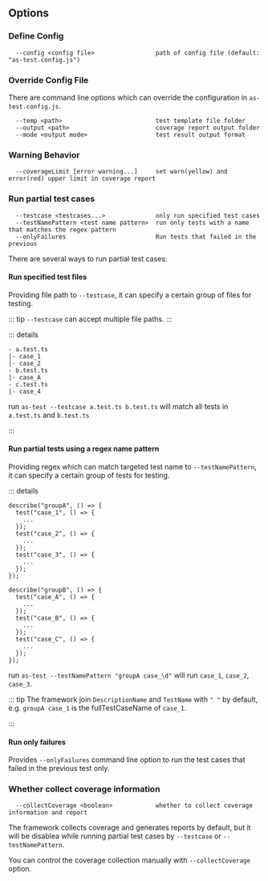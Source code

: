 ## Options

### Define Config

```
  --config <config file>                 path of config file (default: "as-test.config.js")
```

### Override Config File

There are command line options which can override the configuration in `as-test.config.js`.

```
  --temp <path>                          test template file folder
  --output <path>                        coverage report output folder
  --mode <output mode>                   test result output format
```

### Warning Behavior

```
  --coverageLimit [error warning...]     set warn(yellow) and error(red) upper limit in coverage report
```

### Run partial test cases

```
  --testcase <testcases...>              only run specified test cases
  --testNamePattern <test name pattern>  run only tests with a name that matches the regex pattern
  --onlyFailures                         Run tests that failed in the previous
```

There are several ways to run partial test cases:

#### Run specified test files

Providing file path to `--testcase`, it can specify a certain group of files for testing.

::: tip
`--testcase` can accept multiple file paths.
:::

::: details

```
- a.test.ts
|- case_1
|- case_2
- b.test.ts
|- case_A
- c.test.ts
|- case_4
```

run `as-test --testcase a.test.ts b.test.ts` will match all tests in `a.test.ts` and `b.test.ts`

:::

#### Run partial tests using a regex name pattern

Providing regex which can match targeted test name to `--testNamePattern`, it can specify a certain group of tests for testing.

::: details

```
describe("groupA", () => {
  test("case_1", () => {
    ...
  });
  test("case_2", () => {
    ...
  });
  test("case_3", () => {
    ...
  });
});

describe("groupB", () => {
  test("case_A", () => {
    ...
  });
  test("case_B", () => {
    ...
  });
  test("case_C", () => {
    ...
  });
});
```

run `as-test --testNamePattern "groupA case_\d"` will run `case_1`, `case_2`, `case_3`.

::: tip
The framework join `DescriptionName` and `TestName` with `" "` by default, e.g. `groupA case_1` is the fullTestCaseName of `case_1`.

:::

#### Run only failures

Provides `--onlyFailures` command line option to run the test cases that failed in the previous test only.

### Whether collect coverage information

```
  --collectCoverage <boolean>            whether to collect coverage information and report
```

The framework collects coverage and generates reports by default, but it will be disablea while running partial test cases by `--testcase` or `--testNamePattern`.

You can control the coverage collection manually with `--collectCoverage` option.
